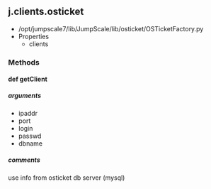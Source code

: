 ## j.clients.osticket

- /opt/jumpscale7/lib/JumpScale/lib/osticket/OSTicketFactory.py
- Properties
    - clients

### Methods

    

#### def getClient 
##### arguments

- ipaddr
- port
- login
- passwd
- dbname

##### comments

use info from osticket db server (mysql)

